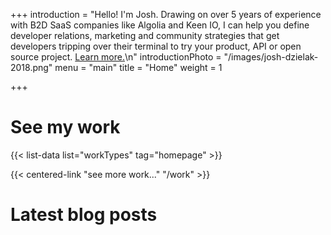 +++
introduction = "Hello! I'm Josh. Drawing on over 5 years of experience with B2D SaaS companies like Algolia and Keen IO, I can help you define developer relations, marketing and community strategies that get developers tripping over their terminal to try your product, API or open source project. [Learn more.](/consulting)\n"
introductionPhoto = "/images/josh-dzielak-2018.png"
menu = "main"
title = "Home"
weight = 1

+++

# See my work

{{< list-data list="workTypes" tag="homepage" >}}

{{< centered-link "see more work..." "/work" >}}

# Latest blog posts
